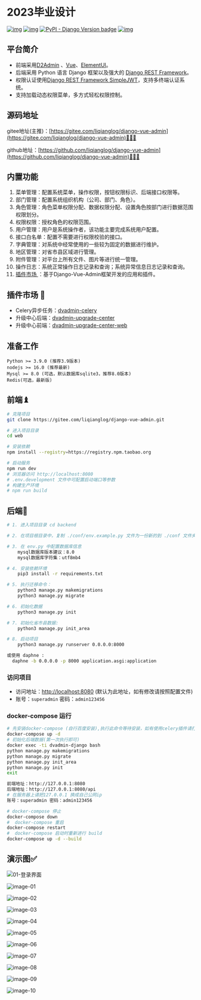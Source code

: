 # 2023毕业设计

[![img](https://img.shields.io/badge/license-MIT-blue.svg)](https://gitee.com/liqianglog/django-vue-admin/blob/master/LICENSE)  [![img](https://img.shields.io/badge/python-%3E=3.7.x-green.svg)](https://python.org/)  [![PyPI - Django Version badge](https://img.shields.io/badge/django%20versions-3.2-blue)](https://docs.djangoproject.com/zh-hans/3.2/) [![img](https://img.shields.io/badge/node-%3E%3D%2012.0.0-brightgreen)](https://nodejs.org/zh-cn/) 


## 平台简介
* 前端采用[D2Admin](https://github.com/d2-projects/d2-admin) 、[Vue](https://cn.vuejs.org/)、[ElementUI](https://element.eleme.cn/)。
* 后端采用 Python 语言 Django 框架以及强大的 [Django REST Framework](https://pypi.org/project/djangorestframework)。
* 权限认证使用[Django REST Framework SimpleJWT](https://pypi.org/project/djangorestframework-simplejwt)，支持多终端认证系统。
* 支持加载动态权限菜单，多方式轻松权限控制。


## 源码地址

gitee地址(主推)：[https://gitee.com/liqianglog/django-vue-admin](https://gitee.com/liqianglog/django-vue-admin)👩‍👦‍👦

github地址：[https://github.com/liqianglog/django-vue-admin](https://github.com/liqianglog/django-vue-admin)👩‍👦‍👦


## 内置功能

1.  菜单管理：配置系统菜单，操作权限，按钮权限标识、后端接口权限等。
2.  部门管理：配置系统组织机构（公司、部门、角色）。
3.  角色管理：角色菜单权限分配、数据权限分配、设置角色按部门进行数据范围权限划分。
4.  权限权限：授权角色的权限范围。
5.  用户管理：用户是系统操作者，该功能主要完成系统用户配置。
6.  接口白名单：配置不需要进行权限校验的接口。
7.  字典管理：对系统中经常使用的一些较为固定的数据进行维护。
8.  地区管理：对省市县区域进行管理。
9.  附件管理：对平台上所有文件、图片等进行统一管理。
10.  操作日志：系统正常操作日志记录和查询；系统异常信息日志记录和查询。
11.  [插件市场 ](https://bbs.django-vue-admin.com/plugMarket.html)：基于Django-Vue-Admin框架开发的应用和插件。

##  插件市场 🔌

- Celery异步任务：[dvadmin-celery](https://gitee.com/huge-dream/dvadmin-celery)
- 升级中心后端：[dvadmin-upgrade-center](https://gitee.com/huge-dream/dvadmin-upgrade-center)
- 升级中心前端：[dvadmin-upgrade-center-web](https://gitee.com/huge-dream/dvadmin-upgrade-center-web)

## 准备工作
~~~
Python >= 3.9.0 (推荐3.9版本)
nodejs >= 16.0 (推荐最新)
Mysql >= 8.0 (可选，默认数据库sqlite3，推荐8.0版本)
Redis(可选，最新版)
~~~

## 前端♝

```bash
# 克隆项目
git clone https://gitee.com/liqianglog/django-vue-admin.git

# 进入项目目录
cd web

# 安装依赖
npm install --registry=https://registry.npm.taobao.org

# 启动服务
npm run dev
# 浏览器访问 http://localhost:8080
# .env.development 文件中可配置启动端口等参数
# 构建生产环境
# npm run build
```



## 后端💈

~~~bash
# 1. 进入项目目录 cd backend

# 2. 在项目根目录中，复制 ./conf/env.example.py 文件为一份新的到 ./conf 文件夹下，并重命名为 env.py

# 3. 在 env.py 中配置数据库信息
	mysql数据库版本建议：8.0
	mysql数据库字符集：utf8mb4

# 4. 安装依赖环境
	pip3 install -r requirements.txt

# 5. 执行迁移命令：
	python3 manage.py makemigrations
	python3 manage.py migrate

# 6. 初始化数据
	python3 manage.py init

# 7. 初始化省市县数据:
	python3 manage.py init_area

# 8. 启动项目
	python3 manage.py runserver 0.0.0.0:8000

或使用 daphne :
  daphne -b 0.0.0.0 -p 8000 application.asgi:application
~~~

### 访问项目

- 访问地址：[http://localhost:8080](http://localhost:8080) (默认为此地址，如有修改请按照配置文件)
- 账号：`superadmin` 密码：`admin123456`





### docker-compose 运行

~~~bash
# 先安装docker-compose (自行百度安装),执行此命令等待安装，如有使用celery插件请打开docker-compose.yml中celery 部分注释
docker-compose up -d
# 初始化后端数据(第一次执行即可)
docker exec -ti dvadmin-django bash
python manage.py makemigrations 
python manage.py migrate
python manage.py init_area
python manage.py init
exit

前端地址：http://127.0.0.1:8080
后端地址：http://127.0.0.1:8080/api
# 在服务器上请把127.0.0.1 换成自己公网ip
账号：superadmin 密码：admin123456

# docker-compose 停止
docker-compose down
#  docker-compose 重启
docker-compose restart
#  docker-compose 启动时重新进行 build
docker-compose up -d --build
~~~



## 演示图✅

![01-登录界面](演示图片/1登录界面.png)

![image-01](https://images.gitee.com/uploads/images/2022/0530/234137_b58c8f98_5074988.png)

![image-02](https://images.gitee.com/uploads/images/2022/0530/234240_39834603_5074988.png)

![image-03](https://images.gitee.com/uploads/images/2022/0530/234339_35e728a0_5074988.png)

![image-04](https://images.gitee.com/uploads/images/2022/0530/234426_957036b0_5074988.png)

![image-05](https://images.gitee.com/uploads/images/2022/0530/234458_898be492_5074988.png)

![image-06](https://images.gitee.com/uploads/images/2022/0530/234521_35b40076_5074988.png)

![image-07](https://images.gitee.com/uploads/images/2022/0530/234615_c2325639_5074988.png)

![image-08](https://images.gitee.com/uploads/images/2022/0530/234639_1ed6cc93_5074988.png)

![image-09](https://images.gitee.com/uploads/images/2022/0530/234815_cea2c53f_5074988.png)

![image-10](https://images.gitee.com/uploads/images/2022/0530/234840_5f3e5f53_5074988.png)



